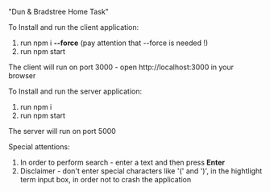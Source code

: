 "Dun & Bradstree Home Task" 

To Install and run the client application:

1. run 
        npm i **--force**
  (pay attention that --force is needed !)      
3. run
        npm start

The client will run on port 3000 - open http://localhost:3000 in your browser       
        
To Install and run the server application:

1. run
        npm i
2. run 
        npm start
        
The server will run on port 5000

Special attentions:
1. In order to perform search - enter a text and then press **Enter**
2. Disclaimer - don't enter special characters like '(' and ')', in the hightlight term input box, in order not to crash the application
 
